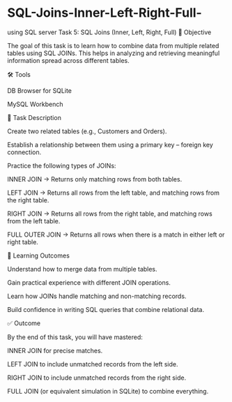 # SQL-Joins-Inner-Left-Right-Full-
using SQL server
Task 5: SQL Joins (Inner, Left, Right, Full)
📌 Objective

The goal of this task is to learn how to combine data from multiple related tables using SQL JOINs. This helps in analyzing and retrieving meaningful information spread across different tables.

🛠 Tools

DB Browser for SQLite

MySQL Workbench

📂 Task Description

Create two related tables (e.g., Customers and Orders).

Establish a relationship between them using a primary key – foreign key connection.

Practice the following types of JOINs:

INNER JOIN → Returns only matching rows from both tables.

LEFT JOIN → Returns all rows from the left table, and matching rows from the right table.

RIGHT JOIN → Returns all rows from the right table, and matching rows from the left table.

FULL OUTER JOIN → Returns all rows when there is a match in either left or right table.

🔗 Learning Outcomes

Understand how to merge data from multiple tables.

Gain practical experience with different JOIN operations.

Learn how JOINs handle matching and non-matching records.

Build confidence in writing SQL queries that combine relational data.

✅ Outcome

By the end of this task, you will have mastered:

INNER JOIN for precise matches.

LEFT JOIN to include unmatched records from the left side.

RIGHT JOIN to include unmatched records from the right side.

FULL JOIN (or equivalent simulation in SQLite) to combine everything.

